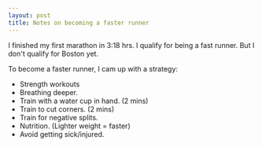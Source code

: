```yaml
---
layout: post
title: Notes on becoming a faster runner
---
```

I finished my first marathon in 3:18 hrs. I qualify for being a fast runner. But I don't qualify for Boston yet.

To become a faster runner, I cam up with a strategy:
* Strength workouts
* Breathing deeper. 
* Train with a water cup in hand. (2 mins)
* Train to cut corners. (2 mins)
* Train for negative splits.
* Nutrition. (Lighter weight = faster)
* Avoid getting sick/injured.